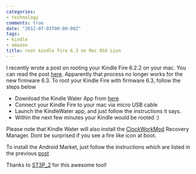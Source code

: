 ```yaml
---
categories:
- technology
comments: true
date: "2012-07-03T00:00:00Z"
tags:
- kindle
- amazon
title: root kindle fire 6.3 on Mac OSX Lion
---
```


I recently wrote a post on rooting your Kindle Fire 6.2.2 on your mac. You can read the post [here](http://pradeepnayak.in/Hacks/2012/03/03/Root-Kindle-Fire-mac/). Apparently that process no longer works for the new firmware 6.3. To root your Kindle Fire with firmware 6.3, follow the steps below

* Download the Kindle Water App from [here](https://www.dropbox.com/sh/y6asvws010fzfx2/9zImeW64pm/KindleWater.app)
* Connect your Kindle Fire to your mac via micro USB cable
* Launch the KindleWater app, and just follow the instructions it says.
* Within the next few minutes your Kindle would be rooted :)

Please note that Kindle Water will also install the [ClockWorkMod](http://www.clockworkmod.com/) Recovery Manager. Dont be surprised if you see a fire like icon at boot.

To install the Android Market, just follow the instructions which are listed in the previous [post](http://pradeepnayak.in/Hacks/2012/03/03/Root-Kindle-Fire-mac/)

Thanks to [ST3P_2](http://forum.xda-developers.com/member.php?u=4461173) for this awesome tool!
